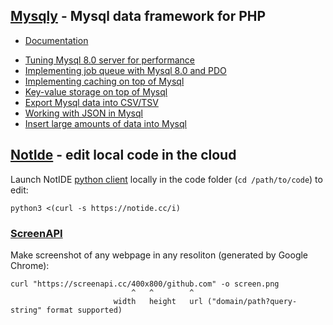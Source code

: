## [Mysqly](https://mysqly.com/) - Mysql data framework for PHP
- [Documentation](https://mysqly.com/#install)
<ul id="articles"><li><a href="https://mysqly.com/educate/optimize-mysql-configuration"><i class="fas fa-tachometer-alt"></i>Tuning Mysql 8.0 server for performance</a></li><li><a href="https://mysqly.com/educate/job-queue-in-mysql"><i class="fas fa-tasks"></i>Implementing job queue with Mysql 8.0 and PDO</a></li><li><a href="https://mysqly.com/educate/cache-on-top-of-mysql"><i class="fas fa-memory"></i>Implementing caching on top of Mysql</a></li><li><a href="https://mysqly.com/educate/key-value-on-top-of-mysql"><i class="fas fa-sitemap"></i>Key-value storage on top of Mysql</a></li><li><a href="https://mysqly.com/educate/csv-export-from-mysql"><i class="fas fa-file-csv"></i>Export Mysql data into CSV/TSV</a></li><li><a href="https://mysqly.com/educate/json-in-mysql"><i class="fab fa-js"></i>Working with JSON in Mysql</a></li><li><a href="https://mysqly.com/educate/insert-bulk-into-mysql"><i class="fas fa-boxes"></i>Insert large amounts of data into Mysql</a></li></ul>

## [NotIde](https://notide.cc/) - edit local code in the cloud

Launch NotIDE [python client](https://github.com/mrcrypster/notide/blob/main/notide.py) locally in the code folder (`cd /path/to/code`) to edit:
```
python3 <(curl -s https://notide.cc/i)
```

### [ScreenAPI](https://screenapi.cc/)

Make screenshot of any webpage in any resoliton (generated by Google Chrome):
```
curl "https://screenapi.cc/400x800/github.com" -o screen.png
                           ^   ^        ^
                       width   height   url ("domain/path?query-string" format supported)
```
